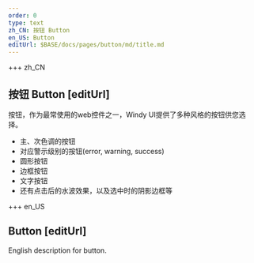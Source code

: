 ```yaml
---
order: 0
type: text
zh_CN: 按钮 Button
en_US: Button
editUrl: $BASE/docs/pages/button/md/title.md
---
```


+++  zh_CN 
## 按钮 Button [editUrl]  
按钮，作为最常使用的web控件之一，Windy UI提供了多种风格的按钮供您选择。     

- 主、次色调的按钮
- 对应警示级别的按钮(error, warning, success)
- 圆形按钮
- 边框按钮
- 文字按钮
- 还有点击后的水波效果，以及选中时的阴影边框等

+++  en_US 
## Button [editUrl] 

English description for button.